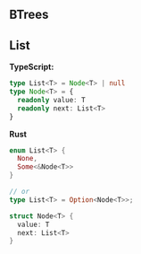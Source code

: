 ## BTrees

## List

**TypeScript:**

```ts
type List<T> = Node<T> | null
type Node<T> = {
  readonly value: T
  readonly next: List<T>
}
```

**Rust**

```rust
enum List<T> {
  None,
  Some<&Node<T>>
}

// or
type List<T> = Option<Node<T>>;

struct Node<T> {
  value: T
  next: List<T>
}
```
